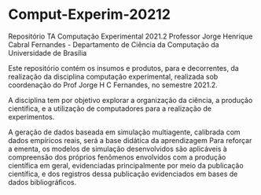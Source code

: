 # Comput-Experim-20212
Repositório TA Computação Experimental 2021.2 Professor Jorge Henrique Cabral Fernandes - Departamento de Ciência da Computação da Universidade de Brasília

Este repositório contém os insumos e produtos, para e decorrentes, da realização da disciplina computação experimental, 
realizada sob coordenação do Prof Jorge H C Fernandes, no semestre 2021.2.

A disciplina tem por objetivo explorar a organização da ciência, a produção cientifica, e a utilização de computadores para a realização
de experimentos.

A geração de dados baseada em simulação multiagente, calibrada com dados empíricos reais, será a base didática da aprendizagem
Para reforçar a ementa, os modelos de simulação desenvolvidos são aplicáveis à compreensão dos próprios fenômenos envolvidos com
a produção científica em geral, evidenciadas principalmente por meio da publicação científica, e dos registros dessa publicação
evidenciados em bases de dados bibliográficos.